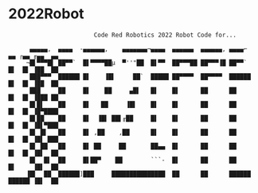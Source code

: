 # 2022Robot

                            Code Red Robotics 2022 Robot Code for...
                
          ▄▄▄▄▄,  ▄▄▄▄  -▄▄▄▄▄▄,    ▄▄▄▄▄▄▄¬▄▄▄▄  ▄▄▄▄▄▄  ▄▄▄▄▄▄, ▄▄▄▄⌐  ▄▄ ┌▄▄ ╓▄▄  ▄▄
         ¬█▌▀▀▀█▌ ██▀▀`  █▌▀▀▀▀██µ  ▀''"██  █▌▀▀  ██▀▀▀██ ██▀▀▀▐█ ██▀▀`  █▌  █▌ ▐██  ██
          ███▀▀▀  ██████ █▌    ▐█▌     ██`  █████ ██▀▀▀▀  ██▀▀▀▀  ██████ █▌  █▌ ▐██  ██
          ███     ██     █▌    ██     ▄█▌   █▌    █▌      ██      ██     █▌  █▌ ▐███ ██
          █▌█▌    ██     █▌   ██     ▐█▌    █▌    █▌      ██      ██     █▌  █▌ ▐█▀████
          █▌██    ██     █▌  ▐█▌ ██▌╓██     █▌    █▌      ██      ██     █▌  █▌ ▐█▌▀███
          █▌ █▌   ██     █▌ ,██    ,██      █▌    █▌      ██      ██     █▌  █▌ ▐█▌ ███
          █▌ ██   ██     █▌ ██     ██       ██▄▄  █▌      ██      ██     █▌  █▌ ▐█▌  ██
          █▌  █▌  ██     █▌██▀    ██        ```-  █▌      ██      ██     █▌     ▐█▌  ██
         ▐█▌  ██  ██████]███     ███████████████  ██      ██      ██████ ██████ ▐█▌  ██
 
